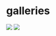 # galleries

![](https://cloud.githubusercontent.com/assets/5927327/6318682/facfa226-baf3-11e4-9650-a940ebc1157a.png)
![](https://cloud.githubusercontent.com/assets/5927327/6318684/0c459056-baf4-11e4-80b5-b598ed92d530.png)
